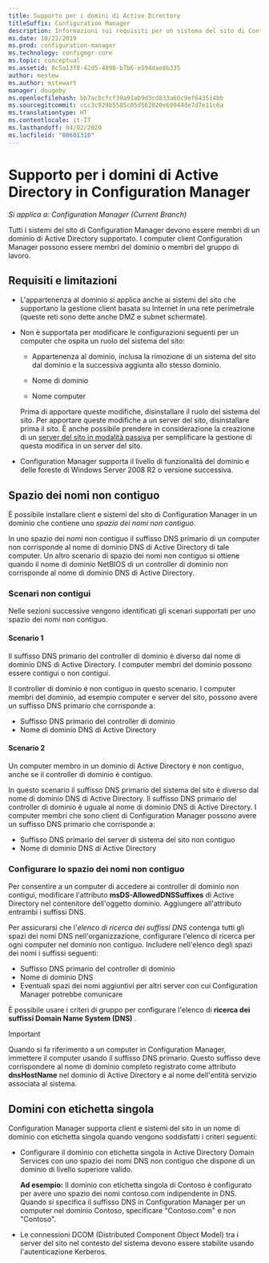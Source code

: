 ```yaml
---
title: Supporto per i domini di Active Directory
titleSuffix: Configuration Manager
description: Informazioni sui requisiti per un sistema del sito di Configuration Manager in un dominio di Active Directory.
ms.date: 10/22/2019
ms.prod: configuration-manager
ms.technology: configmgr-core
ms.topic: conceptual
ms.assetid: 8c5a13f8-42d5-4898-b7b6-e594dae8b335
author: mestew
ms.author: mstewart
manager: dougeby
ms.openlocfilehash: bb7acbcfcf39a91ab9d3cd833a60c9ef643514bb
ms.sourcegitcommit: ccc3c929b5585c05d562020e68044de7d7e11c6a
ms.translationtype: HT
ms.contentlocale: it-IT
ms.lasthandoff: 04/02/2020
ms.locfileid: "80601310"
---
```

# <a name="support-for-active-directory-domains-in-configuration-manager"></a>Supporto per i domini di Active Directory in Configuration Manager

*Si applica a: Configuration Manager (Current Branch)*

Tutti i sistemi del sito di Configuration Manager devono essere membri di un dominio di Active Directory supportato. I computer client Configuration Manager possono essere membri del dominio o membri del gruppo di lavoro.  

## <a name="requirements-and-limitations"></a>Requisiti e limitazioni

- L'appartenenza al dominio si applica anche ai sistemi del sito che supportano la gestione client basata su Internet in una rete perimetrale (queste reti sono dette anche DMZ e subnet schermate).  

- Non è supportata per modificare le configurazioni seguenti per un computer che ospita un ruolo del sistema del sito:  

  - Appartenenza al dominio, inclusa la rimozione di un sistema del sito dal dominio e la successiva aggiunta allo stesso dominio.

  - Nome di dominio  

  - Nome computer  

  Prima di apportare queste modifiche, disinstallare il ruolo del sistema del sito. Per apportare queste modifiche a un server del sito, disinstallare prima il sito. È anche possibile prendere in considerazione la creazione di un [server del sito in modalità passiva](/sccm/core/servers/deploy/configure/site-server-high-availability) per semplificare la gestione di questa modifica in un server del sito.

- Configuration Manager supporta il livello di funzionalità del dominio e delle foreste di Windows Server 2008 R2 o versione successiva.<!-- SCCMDocs#1853 -->

## <a name="disjoint-namespace"></a><a name="bkmk_Disjoint"></a> Spazio dei nomi non contiguo

È possibile installare client e sistemi del sito di Configuration Manager in un dominio che contiene uno *spazio dei nomi non contiguo*.  

In uno spazio dei nomi non contiguo il suffisso DNS primario di un computer non corrisponde al nome di dominio DNS di Active Directory di tale computer. Un altro scenario di spazio dei nomi non contiguo si ottiene quando il nome di dominio NetBIOS di un controller di dominio non corrisponde al nome di dominio DNS di Active Directory.  

### <a name="disjoint-scenarios"></a>Scenari non contigui

Nelle sezioni successive vengono identificati gli scenari supportati per uno spazio dei nomi non contiguo.  

#### <a name="scenario-1"></a>Scenario 1

Il suffisso DNS primario del controller di dominio è diverso dal nome di dominio DNS di Active Directory. I computer membri del dominio possono essere contigui o non contigui.

Il controller di dominio è non contiguo in questo scenario. I computer membri del dominio, ad esempio computer e server del sito, possono avere un suffisso DNS primario che corrisponde a:

- Suffisso DNS primario del controller di dominio
- Nome di dominio DNS di Active Directory

#### <a name="scenario-2"></a>Scenario 2

Un computer membro in un dominio di Active Directory è non contiguo, anche se il controller di dominio è contiguo.

In questo scenario il suffisso DNS primario del sistema del sito è diverso dal nome di dominio DNS di Active Directory. Il suffisso DNS primario del controller di dominio è uguale al nome di dominio DNS di Active Directory. I computer membri che sono client di Configuration Manager possono avere un suffisso DNS primario che corrisponde a:

- Suffisso DNS primario del server di sistema del sito non contiguo
- Nome di dominio DNS di Active Directory

### <a name="configure-disjoint-namespace"></a>Configurare lo spazio dei nomi non contiguo

Per consentire a un computer di accedere ai controller di dominio non contigui, modificare l'attributo **msDS-AllowedDNSSuffixes** di Active Directory nel contenitore dell'oggetto dominio. Aggiungere all'attributo entrambi i suffissi DNS.  

Per assicurarsi che l'*elenco di ricerca dei suffissi DNS* contenga tutti gli spazi dei nomi DNS nell'organizzazione, configurare l'elenco di ricerca per ogni computer nel dominio non contiguo. Includere nell'elenco degli spazi dei nomi i suffissi seguenti:

- Suffisso DNS primario del controller di dominio
- Nome di dominio DNS
- Eventuali spazi dei nomi aggiuntivi per altri server con cui Configuration Manager potrebbe comunicare

È possibile usare i criteri di gruppo per configurare l'elenco di **ricerca dei suffissi Domain Name System (DNS)** .  

> [!IMPORTANT]  
> Quando si fa riferimento a un computer in Configuration Manager, immettere il computer usando il suffisso DNS primario. Questo suffisso deve corrispondere al nome di dominio completo registrato come attributo **dnsHostName** nel dominio di Active Directory e al nome dell'entità servizio associata al sistema.  

## <a name="single-label-domains"></a><a name="bkmk_SLD"></a> Domini con etichetta singola

Configuration Manager supporta client e sistemi del sito in un nome di dominio con etichetta singola quando vengono soddisfatti i criteri seguenti:  

- Configurare il dominio con etichetta singola in Active Directory Domain Services con uno spazio dei nomi DNS non contiguo che dispone di un dominio di livello superiore valido.  

  **Ad esempio:** Il dominio con etichetta singola di Contoso è configurato per avere uno spazio dei nomi contoso.com indipendente in DNS. Quando si specifica il suffisso DNS in Configuration Manager per un computer nel dominio Contoso, specificare "Contoso.com" e non "Contoso".  

- Le connessioni DCOM (Distributed Component Object Model) tra i server del sito nel contesto del sistema devono essere stabilite usando l'autenticazione Kerberos.  
